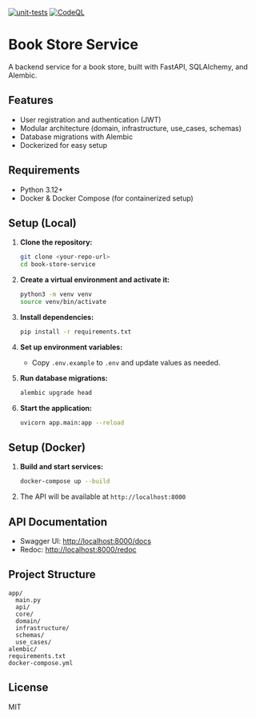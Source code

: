 [![unit-tests](https://github.com/mingtmt/book-store-service/actions/workflows/tests.yml/badge.svg)](https://github.com/mingtmt/book-store-service/actions/workflows/tests.yml)
[![CodeQL](https://github.com/mingtmt/book-store-service/actions/workflows/codeql.yml/badge.svg)](https://github.com/mingtmt/book-store-service/actions/workflows/codeql.yml)


# Book Store Service

A backend service for a book store, built with FastAPI, SQLAlchemy, and Alembic.

## Features
- User registration and authentication (JWT)
- Modular architecture (domain, infrastructure, use_cases, schemas)
- Database migrations with Alembic
- Dockerized for easy setup

## Requirements
- Python 3.12+
- Docker & Docker Compose (for containerized setup)

## Setup (Local)

1. **Clone the repository:**
   ```bash
   git clone <your-repo-url>
   cd book-store-service
   ```

2. **Create a virtual environment and activate it:**
   ```bash
   python3 -m venv venv
   source venv/bin/activate
   ```

3. **Install dependencies:**
   ```bash
   pip install -r requirements.txt
   ```

4. **Set up environment variables:**
   - Copy `.env.example` to `.env` and update values as needed.

5. **Run database migrations:**
   ```bash
   alembic upgrade head
   ```

6. **Start the application:**
   ```bash
   uvicorn app.main:app --reload
   ```

## Setup (Docker)

1. **Build and start services:**
   ```bash
   docker-compose up --build
   ```

2. The API will be available at `http://localhost:8000`

## API Documentation
- Swagger UI: [http://localhost:8000/docs](http://localhost:8000/docs)
- Redoc: [http://localhost:8000/redoc](http://localhost:8000/redoc)

## Project Structure
```
app/
  main.py
  api/
  core/
  domain/
  infrastructure/
  schemas/
  use_cases/
alembic/
requirements.txt
docker-compose.yml
```

## License
MIT
